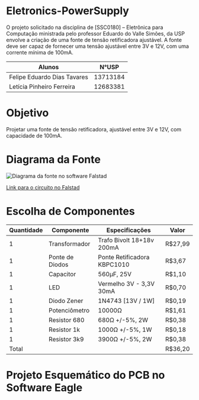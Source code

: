 # Eletronics-PowerSupply
O projeto solicitado na disciplina de [SSC0180] – Eletrônica para Computação ministrada pelo professor Eduardo do Valle Simões, da USP envolve a criação de uma fonte de tensão retificadora ajustável. A fonte deve ser capaz de fornecer uma tensão ajustável entre 3V e 12V, com uma corrente mínima de 100mA. 

| Alunos | N°USP |
|----------|----------|
| Felipe Eduardo Dias Tavares | 13713184 |
| Letícia Pinheiro Ferreira | 12683381 |

# Objetivo
Projetar uma fonte de tensão retificadora, ajustável entre 3V e 12V, com capacidade de 100mA.


# Diagrama da Fonte
![Diagrama da fonte no software Falstad](imagens/falstad_circuito.jpg "Diagrama da fonte no software Falstad")

[Link para o circuito no Falstad](https://tinyurl.com/yengesgj)

# Escolha de Componentes

| Quantidade  | Componente  | Especificações   | Valor  |
|---|---|---|---|
| 1 | Transformador |Trafo Bivolt 18+18v 200mA|R$27,99|
| 1 | Ponte de Diodos | Ponte Retificadora KBPC1010 |R$3,67| 
| 1 | Capacitor |560µF, 25V|R$1,10|
| 1 | LED |Vermelho 3V - 3,3V 30mA|R$0,70|
| 1 | Diodo Zener |1N4743 [13V / 1W]|R$0,19|
| 1 | Potenciômetro |10000Ω|R$1,61|
| 1 | Resistor 680 |680Ω +/-5%, 2W|R$0,38|
| 1 | Resistor 1k |1000Ω +/-5%, 1W|R$0,18|
| 1 | Resistor 3k9 |3900Ω +/-5%, 2W|R$0,38|
| Total | | |R$36,20|


# Projeto Esquemático do PCB no Software Eagle


